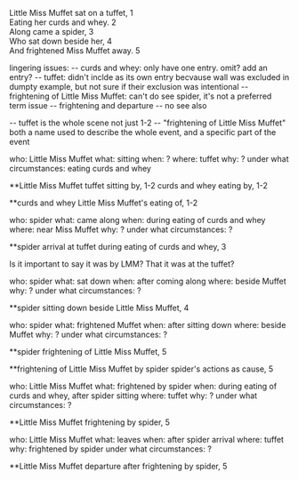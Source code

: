Little Miss Muffet sat on a tuffet, 1  
Eating her curds and whey. 2  
Along came a spider, 3  
Who sat down beside her, 4  
And frightened Miss Muffet away. 5


lingering issues:
-- curds and whey: only have one entry. omit? add an entry? 
-- tuffet: didn't inclde as its own entry becvause wall was excluded in dumpty example, but not sure if their exclusion was intentional
-- frightening of Little Miss Muffet: can't do see spider, it's not a preferred term issue
-- frightening and departure 
-- no see also 


-- tuffet is the whole scene not just 1-2
-- "frightening of Little Miss Muffet" both a name used to describe the whole event, and a specific part of the event


who: Little Miss Muffet
what: sitting
when: ?
where: tuffet
why: ?
under what circumstances: eating curds and whey

**Little Miss Muffet
	tuffet sitting by, 1-2
	curds and whey eating by, 1-2

**curds and whey
	Little Miss Muffet's eating of, 1-2

who: spider
what: came along
when: during eating of curds and whey
where: near Miss Muffet
why: ?
under what circumstances: ?

**spider
	arrival at tuffet during eating of curds and whey, 3

Is it important to say it was by LMM? That it was at the tuffet?

who: spider
what: sat down
when: after coming along
where: beside Muffet
why: ?
under what circumstances: ?

**spider
	sitting down beside Little Miss Muffet, 4

who: spider
what: frightened Muffet
when: after sitting down 
where: beside Muffet
why: ?
under what circumstances: ?

**spider
	frightening of Little Miss Muffet, 5

**frightening of Little Miss Muffet by spider
	spider's actions as cause, 5

who: Little Miss Muffet
what: frightened by spider
when: during eating of curds and whey, after spider sitting
where: tuffet
why: ?
under what circumstances: ? 

**Little Miss Muffet
	frightening by spider, 5

who: Little Miss Muffet
what: leaves
when: after spider arrival
where: tuffet
why: frightened by spider
under what circumstances: ? 

**Little Miss Muffet
	departure after frightening by spider, 5
